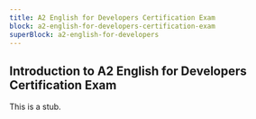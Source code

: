 ```yaml
---
title: A2 English for Developers Certification Exam
block: a2-english-for-developers-certification-exam
superBlock: a2-english-for-developers
---
```


## Introduction to A2 English for Developers Certification Exam

This is a stub.
